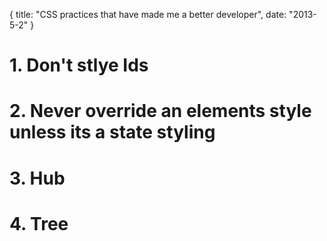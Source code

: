 {
  title: "CSS practices that have made me a better developer",
  date: "2013-5-2"
}
# 1. Don't stlye Ids
# 2. Never override an elements style unless its a state styling
# 3. Hub
# 4. Tree
